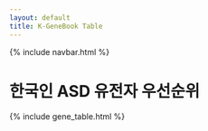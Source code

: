 ```yaml
---
layout: default
title: K-GeneBook Table
---
```


{% include navbar.html %}

# 한국인 ASD 유전자 우선순위

{% include gene_table.html %}
